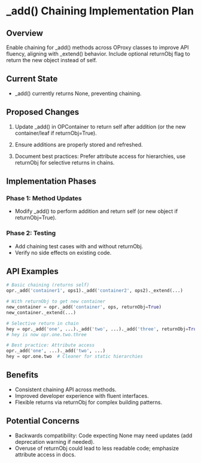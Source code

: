 # _add() Chaining Implementation Plan

## Overview

Enable chaining for _add() methods across OProxy classes to improve API fluency, aligning with _extend() behavior. Include optional returnObj flag to return the new object instead of self.

## Current State

- _add() currently returns None, preventing chaining.

## Proposed Changes

1. Update _add() in OPContainer to return self after addition (or the new container/leaf if returnObj=True).

2. Ensure additions are properly stored and refreshed.

3. Document best practices: Prefer attribute access for hierarchies, use returnObj for selective returns in chains.

## Implementation Phases

### Phase 1: Method Updates

- Modify _add() to perform addition and return self (or new object if returnObj=True).

### Phase 2: Testing

- Add chaining test cases with and without returnObj.
- Verify no side effects on existing code.

## API Examples

```python
# Basic chaining (returns self)
opr._add('container1', ops1)._add('container2', ops2)._extend(...)

# With returnObj to get new container
new_container = opr._add('container', ops, returnObj=True)
new_container._extend(...)

# Selective return in chain
hey = opr._add('one', ...)._add('two', ...)._add('three', returnObj=True)._add('four', ...)
# hey is now opr.one.two.three

# Best practice: Attribute access
opr._add('one', ...)._add('two', ...)
hey = opr.one.two  # Cleaner for static hierarchies
```

## Benefits

- Consistent chaining API across methods.
- Improved developer experience with fluent interfaces.
- Flexible returns via returnObj for complex building patterns.

## Potential Concerns

- Backwards compatibility: Code expecting None may need updates (add deprecation warning if needed).
- Overuse of returnObj could lead to less readable code; emphasize attribute access in docs.
